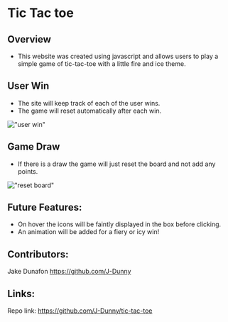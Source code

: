 # Tic Tac toe
## Overview

* This website was created using javascript and allows users to play a simple game of tic-tac-toe with a little fire and ice theme.

## User Win

* The site will keep track of each of the user wins.
* The game will reset automatically after each win.

!["user win"](https://media.giphy.com/media/CeYtDp6OYXshIV7fdR/giphy.gif)
## Game Draw

* If there is a draw the game will just reset the board and not add any points.

!["reset board"](https://media.giphy.com/media/QW5t4x5SLbe6p2PUZz/giphy.gif)
## Future Features:

* On hover the icons will be faintly displayed in the box before clicking.
* An animation will be added for a fiery or icy win!

## Contributors:
Jake Dunafon https://github.com/J-Dunny

## Links:

Repo link: https://github.com/J-Dunny/tic-tac-toe
